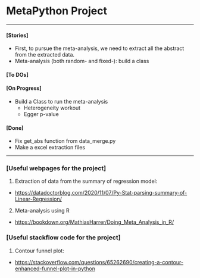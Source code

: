 # MetaPython Project

-----

#### [Stories]  
- First, to pursue the meta-analysis, we need to extract all the abstract from the extracted data. 
- Meta-analysis (both random- and fixed-): build a class

#### [To DOs]

#### [On Progress]
- Build a Class to run the meta-analysis
    - Heterogeneity workout
    - Egger p-value
    

#### [Done]

- Fix get_abs function from data_merge.py
- Make a excel extraction files


----------

### [Useful webpages for the project]
1. Extraction of data from the summary of regression model:
- https://datadoctorblog.com/2020/11/07/Py-Stat-parsing-summary-of-Linear-Regression/

2. Meta-analysis using R
- https://bookdown.org/MathiasHarrer/Doing_Meta_Analysis_in_R/

### [Useful stackflow code for the project]
1. Contour funnel plot:
- https://stackoverflow.com/questions/65262690/creating-a-contour-enhanced-funnel-plot-in-python